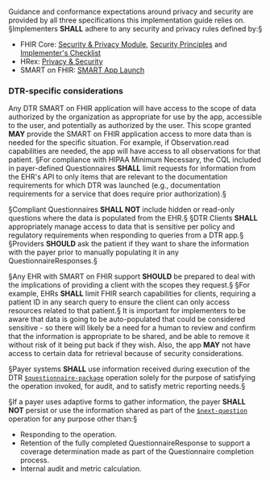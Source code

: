 Guidance and conformance expectations around privacy and security are provided by all three specifications this implementation guide relies on. §Implementers **SHALL** adhere to any security and privacy rules defined by:§

* FHIR Core: [Security & Privacy Module]({{site.data.fhir.path}}secpriv-module.html), [Security Principles]({{site.data.fhir.path}}security.html) and [Implementer's Checklist]({{site.data.fhir.path}}safety.html)
* HRex: [Privacy & Security]({{site.data.fhir.ver.hrex}}/security.html)
* SMART on FHIR: [SMART App Launch](http://www.hl7.org/fhir/smart-app-launch)


### DTR-specific considerations
Any DTR SMART on FHIR application will have access to the scope of data authorized by the organization as appropriate for use by the app, accessible to the user, and potentially as authorized by the user. This scope granted **MAY** provide the SMART on FHIR application access to more data than is needed for the specific situation. For example, if Observation.read capabilities are needed, the app will have access to all observations for that patient. §For compliance with HIPAA Minimum Necessary, the CQL included in payer-defined Questionnaires **SHALL** limit requests for information from the EHR's API to only items that are relevant to the documentation requirements for which DTR was launched (e.g., documentation requirements for a service that does require prior authorization).§

§Compliant Questionnaires **SHALL NOT** include hidden or read-only questions where the data is populated from the EHR.§ §DTR Clients **SHALL** appropriately manage access to data that is sensitive per policy and regulatory requirements when responding to queries from a DTR app.§ §Providers **SHOULD** ask the patient if they want to share the information with the payer prior to manually populating it in any QuestionnaireResponses.§

§Any EHR with SMART on FHIR support **SHOULD** be prepared to deal with the implications of providing a client with the scopes they request.§ §For example, EHRs **SHALL** limit FHIR search capabilities for clients, requiring a patient ID in any search query to ensure the client can only access resources related to that patient.§  It is important for implementers to be aware that data is going to be auto-populated that could be considered sensitive - so there will likely be a need for a human to review and confirm that the information is appropriate to be shared, and be able to remove it without risk of it being put back if they wish. Also, the app **MAY** not have access to certain data for retrieval because of security considerations.

§Payer systems **SHALL** use information received during execution of the DTR [`$questionnaire-package`](OperationDefinition-questionnaire-package.html) operation solely for the purpose of satisfying the operation invoked, for audit, and to satisfy metric reporting needs.§

§If a payer uses adaptive forms to gather information, the payer **SHALL NOT** persist or use the information shared as part of the [`$next-question`](http://hl7.org/fhir/uv/sdc/STU3/OperationDefinition-Questionnaire-next-question.html) operation for any purpose other than:§
* Responding to the operation.
* Retention of the fully completed QuestionnaireResponse to support a coverage determination made as part of the Questionnaire completion process.
* Internal audit and metric calculation.

